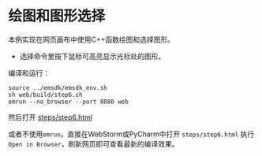 # 绘图和图形选择

本例实现在网页画布中使用C++函数绘图和选择图形。

- 选择命令里按下鼠标可高亮显示光标处的图形。

编译和运行：

```
source ../emsdk/emsdk_env.sh
sh web/build/step6.sh
emrun --no_browser --port 8080 web
```

然后打开 [steps/step6.html](http://0.0.0.0:8080/steps/step6.html)

或者不使用`emrun`，直接在WebStorm或PyCharm中打开 `steps/step6.html` 执行 `Open in Browser`，刷新网页即可查看最新的编译效果。
